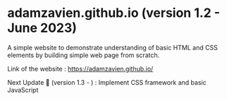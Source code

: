 # adamzavien.github.io (version 1.2 - June 2023)

A simple website to demonstrate understanding of basic HTML and CSS elements by building simple web page from scratch.

Link of the website : https://adamzavien.github.io/

Next Update 🎯 (version 1.3 - ) : Implement CSS framework and basic JavaScript
